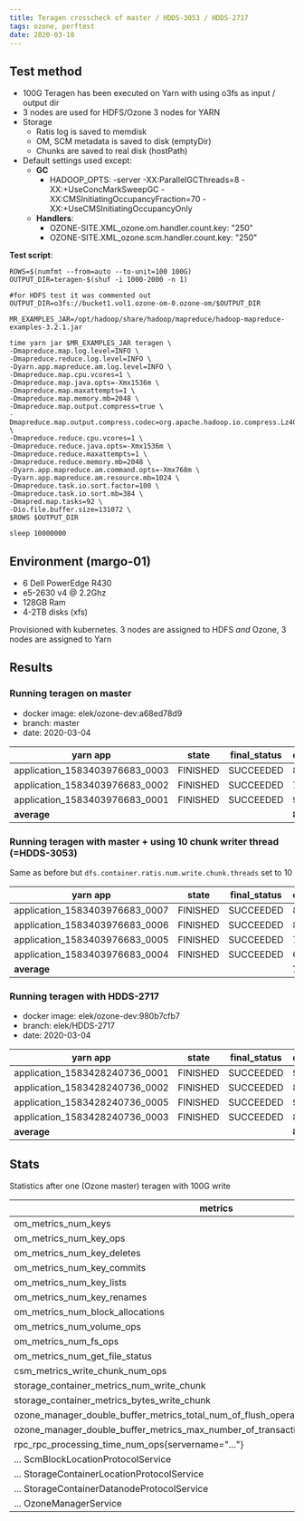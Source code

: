```yaml
---
title: Teragen crosscheck of master / HDDS-3053 / HDDS-2717
tags: ozone, perftest
date: 2020-03-10
---
```


## Test method

 * 100G Teragen has been executed on Yarn with using o3fs as input / output dir
 * 3 nodes are used for HDFS/Ozone 3 nodes for YARN
 * Storage
   * Ratis log is saved to memdisk
   * OM, SCM metadata is saved to disk (emptyDir)
   * Chunks are saved to real disk (hostPath)
 * Default settings used except:
     * **GC** 
         * HADOOP_OPTS: -server -XX:ParallelGCThreads=8 -XX:+UseConcMarkSweepGC -XX:CMSInitiatingOccupancyFraction=70 -XX:+UseCMSInitiatingOccupancyOnly
     * **Handlers**:
         * OZONE-SITE.XML_ozone.om.handler.count.key: "250"
         * OZONE-SITE.XML_ozone.scm.handler.count.key: "250" 

**Test script**:

```
ROWS=$(numfmt --from=auto --to-unit=100 100G)
OUTPUT_DIR=teragen-$(shuf -i 1000-2000 -n 1)

#for HDFS test it was commented out
OUTPUT_DIR=o3fs://bucket1.vol1.ozone-om-0.ozone-om/$OUTPUT_DIR

MR_EXAMPLES_JAR=/opt/hadoop/share/hadoop/mapreduce/hadoop-mapreduce-examples-3.2.1.jar

time yarn jar $MR_EXAMPLES_JAR teragen \
-Dmapreduce.map.log.level=INFO \
-Dmapreduce.reduce.log.level=INFO \
-Dyarn.app.mapreduce.am.log.level=INFO \
-Dmapreduce.map.cpu.vcores=1 \
-Dmapreduce.map.java.opts=-Xmx1536m \
-Dmapreduce.map.maxattempts=1 \
-Dmapreduce.map.memory.mb=2048 \
-Dmapreduce.map.output.compress=true \
-Dmapreduce.map.output.compress.codec=org.apache.hadoop.io.compress.Lz4Codec \
-Dmapreduce.reduce.cpu.vcores=1 \
-Dmapreduce.reduce.java.opts=-Xmx1536m \
-Dmapreduce.reduce.maxattempts=1 \
-Dmapreduce.reduce.memory.mb=2048 \
-Dyarn.app.mapreduce.am.command.opts=-Xmx768m \
-Dyarn.app.mapreduce.am.resource.mb=1024 \
-Dmapreduce.task.io.sort.factor=100 \
-Dmapreduce.task.io.sort.mb=384 \
-Dmapred.map.tasks=92 \
-Dio.file.buffer.size=131072 \
$ROWS $OUTPUT_DIR

sleep 10000000
```

## Environment (margo-01)

 * 6 Dell PowerEdge R430
 * e5-2630 v4 @ 2.2Ghz
 * 128GB Ram 
 * 4-2TB disks (xfs)

Provisioned with kubernetes. 3 nodes are assigned to HDFS *and* Ozone, 3 nodes are assigned to Yarn

## Results

### Running teragen on master

 * docker image: elek/ozone-dev:a68ed78d9 
 * branch: master 
 * date: 2020-03-04

yarn app                        |state       |final_status |elapsed_time  |vcore_seconds
--------------------------------|------------|-------------|--------------|--------------
application_1583403976683_0003  |FINISHED    |SUCCEEDED    |804163        |9217
application_1583403976683_0002  |FINISHED    |SUCCEEDED    |737088        |8411
application_1583403976683_0001  |FINISHED    |SUCCEEDED    |906759        |6669
**average**                     |            |             |**816003**    |**8099**

### Running teragen with master + using 10 chunk writer thread (=HDDS-3053)

Same as before but `dfs.container.ratis.num.write.chunk.threads` set to 10

yarn app                        |state       |final_status |elapsed_time  |vcore_seconds
--------------------------------|------------|-------------|--------------|--------------
application_1583403976683_0007  |FINISHED    |SUCCEEDED    |833224        |9536
application_1583403976683_0006  |FINISHED    |SUCCEEDED    |892604        |10276
application_1583403976683_0005  |FINISHED    |SUCCEEDED    |725781        |8293
application_1583403976683_0004  |FINISHED    |SUCCEEDED    |690087        |7897
**average**                     |            |             |**785424**    |**9000**

### Running teragen with HDDS-2717

 * docker image: elek/ozone-dev:980b7cfb7
 * branch: elek/HDDS-2717
 * date: 2020-03-04
 
yarn app                        |state       |final_status |elapsed_time  |vcore_seconds
--------------------------------|------------|-------------|--------------|--------------
application_1583428240736_0001	|FINISHED	 |SUCCEEDED	   |926361	      |8333
application_1583428240736_0002	|FINISHED	 |SUCCEEDED	   |810906	      |9307
application_1583428240736_0005	|FINISHED	 |SUCCEEDED	   |956264	      |11067
application_1583428240736_0003	|FINISHED	 |SUCCEEDED	   |812252	      |9100
**average**                     |            |             |**876445.75** |**9451**


## Stats

Statistics after one (Ozone master) teragen with 100G write

| metrics                                           | value
|---------------------------------------------------|----------------------------|
| om_metrics_num_keys                               | 91
| om_metrics_num_key_ops                            | 1486
| om_metrics_num_key_deletes                        | 95
| om_metrics_num_key_commits                        | 93
| om_metrics_num_key_lists                          | 94
| om_metrics_num_key_renames                        | 92
| om_metrics_num_block_allocations                  | 373
| om_metrics_num_volume_ops                         | 98
| om_metrics_num_fs_ops                             | 1112
| om_metrics_num_get_file_status                    | 832
| csm_metrics_write_chunk_num_ops                   | 24160
| storage_container_metrics_num_write_chunk         | 48320
| storage_container_metrics_bytes_write_chunk       | 101006632960
| ozone_manager_double_buffer_metrics_total_num_of_flush_operations | 750
| ozone_manager_double_buffer_metrics_max_number_of_transactions_flushed_in_one_iteration | 4
| rpc_rpc_processing_time_num_ops{servername="..."} | 
| ... ScmBlockLocationProtocolService               | 469
| ... StorageContainerLocationProtocolService       | 1016
| ... StorageContainerDatanodeProtocolService       | 341
| ... OzoneManagerService                           | 2151